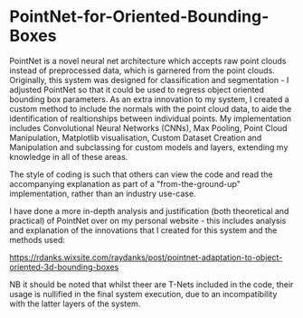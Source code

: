 # PointNet-for-Oriented-Bounding-Boxes
PointNet is a novel neural net architecture which accepts raw point clouds instead of preprocessed data, which is garnered from the point clouds. Originally, this system was designed for classification and segmentation - I adjusted PointNet so that it could be used to regress object oriented bounding box parameters. As an extra innovation to my system, I created a custom method to include the normals with the point cloud data, to aide the identification of realtionships between individual points. My implementation includes Convolutional Neural Networks (CNNs), Max Pooling, Point Cloud Manipulation, Matplotlib visualisation, Custom Dataset Creation and Manipulation and subclassing for custom models and layers, extending my knowledge in all of these areas.

The style of coding is such that others can view the code and read the accompanying explanation as part of a "from-the-ground-up" implementation, rather than an industry use-case.

I have done a more in-depth analysis and justification (both theoretical and practical) of PointNet over on my personal website - this includes analysis and explanation of the innovations that I created for this system and the methods used:

https://rdanks.wixsite.com/raydanks/post/pointnet-adaptation-to-object-oriented-3d-bounding-boxes


NB it should be noted that whilst theer are T-Nets included in the code, their usage is nullified in the final system execution, due to an incompatibility with the latter layers of the system.

